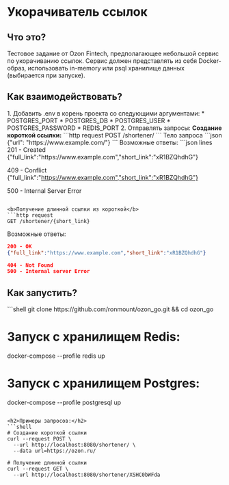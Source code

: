 <h1>Укорачиватель ссылок</h1>

<h2>Что это?</h2>
<p>Тестовое задание от Ozon Fintech, предполагающее небольшой сервис по укорачиванию ссылок. 
Сервис должен представлять из себя Docker-образ, использовать in-memory или psql хранилище
данных (выбирается при запуске).</p>

<h2>Как взаимодействовать?</h2>
1. Добавить .env в корень проекта со следующими аргументами:
   * POSTGRES_PORT
   * POSTGRES_DB
   * POSTGRES_USER
   * POSTGRES_PASSWORD
   * REDIS_PORT
2. Отправлять запросы:
   <b>Создание короткой ссылки:</b>
   ```http request
    POST /shortener/
   ```
   Тело запроса
   ```json
   {"url": "https://www.example.com/"}
   ```
   Возможные ответы:
   ```json lines
   201 - Created
   {"full_link":"https://www.example.com","short_link":"xR1BZQhdhG"}
   
   409 - Conflict
   {"full_link":"https://www.example.com","short_link":"xR1BZQhdhG"}
   
   500 - Internal Server Error
   ```
   
   <b>Получение длинной ссылки из короткой</b>
   ```http request
   GET /shortener/{short_link}
   ```
   Возможные ответы:
   ```json lines
   200 - OK
   {"full_link":"https://www.example.com","short_link":"xR1BZQhdhG"}
   
   404 - Not Found
   500 - Internal server Error
   ```

<h2>Как запустить?</h2>
```shell
git clone https://github.com/ronmount/ozon_go.git && cd ozon_go

# Запуск с хранилищем Redis:
docker-compose --profile redis up
# Запуск с хранилищем Postgres:
docker-compose --profile postgresql up
```

<h2>Примеры запросов:</h2>
```shell
# Создание короткой ссылки
curl --request POST \
  --url http://localhost:8080/shortener/ \
  --data url=https://ozon.ru/
  
# Получение длинной ссылки
curl --request GET \ 
  --url http://localhost:8080/shortener/XSHC0bWFda
```
